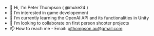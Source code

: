 - 👋 Hi, I’m Peter Thompson ( @muke24 )
- 👀 I’m interested in game developement
- 🌱 I’m currently learning the OpenAI API and its functionalities in Unity
- 💞️ I’m looking to collaborate on first person shooter projects
- 📫 How to reach me - Email: pjthompson.au@gmail.com

<!---
muke24/muke24 is a ✨ special ✨ repository because its `README.md` (this file) appears on your GitHub profile.
You can click the Preview link to take a look at your changes.
--->
